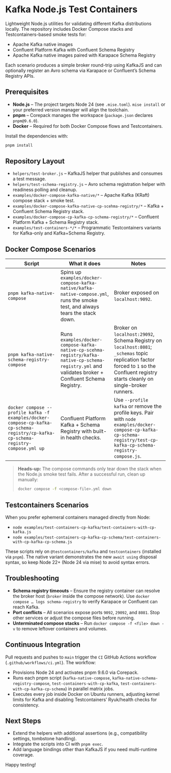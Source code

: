 # Kafka Node.js Test Containers

Lightweight Node.js utilities for validating different Kafka distributions locally. The repository includes Docker Compose stacks and Testcontainers-based smoke tests for:

- Apache Kafka native images
- Confluent Platform Kafka with Confluent Schema Registry
- Apache Kafka native images paired with Karapace Schema Registry

Each scenario produces a simple broker round-trip using KafkaJS and can optionally register an Avro schema via Karapace or Confluent’s Schema Registry APIs.

## Prerequisites

- **Node.js** – The project targets Node 24 (see `.mise.toml`). `mise install` or your preferred version manager will align the toolchain.
- **pnpm** – Corepack manages the workspace (`package.json` declares `pnpm@9.6.0`).
- **Docker** – Required for both Docker Compose flows and Testcontainers.

Install the dependencies with:

```bash
pnpm install
```

## Repository Layout

- `helpers/test-broker.js` – KafkaJS helper that publishes and consumes a test message.
- `helpers/test-schema-registry.js` – Avro schema registration helper with readiness polling and cleanup.
- `examples/docker-compose-kafka-native/*` – Apache Kafka (KRaft) compose stack + smoke test.
- `examples/docker-compose-kafka-native-cp-scehma-registry/*` – Kafka + Confluent Schema Registry stack.
- `examples/docker-compose-cp-kafka-cp-schema-registry/*` – Confluent Platform Kafka + Schema Registry stack.
- `examples/test-containers-*/*` – Programmatic Testcontainers variants for Kafka-only and Kafka+Schema Registry.

## Docker Compose Scenarios

| Script | What it does | Notes |
| --- | --- | --- |
| `pnpm kafka-native-compose` | Spins up `examples/docker-compose-kafka-native/kafka-native-compose.yml`, runs the smoke test, and always tears the stack down. | Broker exposed on `localhost:9092`. |
| `pnpm kafka-native-schema-registry-compose` | Runs `examples/docker-compose-kafka-native-cp-scehma-registry/kafka-native-cp-schema-registry.yml` and validates broker + Confluent Schema Registry. | Broker on `localhost:29092`, Schema Registry on `localhost:8081`; `_schemas` topic replication factor forced to `1` so the Confluent registry starts cleanly on single-broker runners. |
| `docker compose --profile kafka -f examples/docker-compose-cp-kafka-cp-schema-registry/cp-kafka-cp-schema-registry-compose.yml up` | Confluent Platform Kafka + Schema Registry with built-in health checks. | Use `--profile kafka` or remove the profile keys. Pair with `node examples/docker-compose-cp-kafka-cp-schema-registry/test-cp-kafka-cp-schema-registry-compose.js`. |

> **Heads-up:** The compose commands only tear down the stack when the Node.js smoke test fails. After a successful run, clean up manually:
>
> ```bash
> docker compose -f <compose-file>.yml down
> ```

## Testcontainers Scenarios

When you prefer ephemeral containers managed directly from Node:

- `node examples/test-containers-cp-kafka/test-containers-with-cp-kafka.js`
- `node examples/test-containers-cp-kafka-cp-schema/test-containers-with-cp-kafka-cp-schema.js`

These scripts rely on `@testcontainers/kafka` and `testcontainers` (installed via `pnpm`). The native variant demonstrates the new `await using` disposal syntax, so keep Node 22+ (Node 24 via mise) to avoid syntax errors.

## Troubleshooting

- **Schema registry timeouts** – Ensure the registry container can resolve the broker host (`broker` inside the compose network). Use `docker compose … logs schema-registry` to verify Karapace or Confluent can reach Kafka.
- **Port conflicts** – All scenarios expose ports `9092`, `29092`, and `8081`. Stop other services or adjust the compose files before running.
- **Unterminated compose stacks** – Run `docker compose -f <file> down -v` to remove leftover containers and volumes.

## Continuous Integration

Pull requests and pushes to `main` trigger the `CI` GitHub Actions workflow (`.github/workflows/ci.yml`). The workflow:

- Provisions Node 24 and activates pnpm 9.6.0 via Corepack.
- Runs each pnpm script (`kafka-native-compose`, `kafka-native-schema-registry-compose`, `test-containers-with-cp-kafka`, `test-containers-with-cp-kafka-cp-schema`) in parallel matrix jobs.
- Executes every job inside Docker on Ubuntu runners, adjusting kernel limits for Kafka and disabling Testcontainers’ Ryuk/health checks for consistency.

## Next Steps

- Extend the helpers with additional assertions (e.g., compatibility settings, tombstone handling).
- Integrate the scripts into CI with `pnpm exec`.
- Add language bindings other than KafkaJS if you need multi-runtime coverage.

Happy testing!

